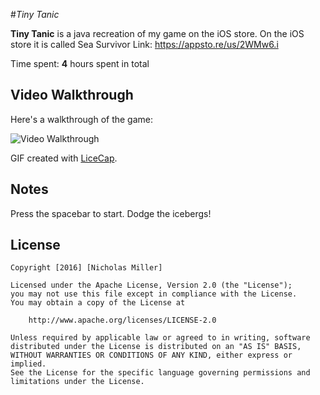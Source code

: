 #*Tiny Tanic*

**Tiny Tanic** is a java recreation of my game on the iOS store.
On the iOS store it is called Sea Survivor
Link: https://appsto.re/us/2WMw6.i

Time spent: **4** hours spent in total

## Video Walkthrough 

Here's a walkthrough of the game:

<img src='http://i.imgur.com/3Lfxsna.gif' title='Video Walkthrough' width='' alt='Video Walkthrough' />

GIF created with [LiceCap](http://www.cockos.com/licecap/).

## Notes

Press the spacebar to start. Dodge the icebergs!

## License

    Copyright [2016] [Nicholas Miller]

    Licensed under the Apache License, Version 2.0 (the "License");
    you may not use this file except in compliance with the License.
    You may obtain a copy of the License at

        http://www.apache.org/licenses/LICENSE-2.0

    Unless required by applicable law or agreed to in writing, software
    distributed under the License is distributed on an "AS IS" BASIS,
    WITHOUT WARRANTIES OR CONDITIONS OF ANY KIND, either express or implied.
    See the License for the specific language governing permissions and
    limitations under the License.
